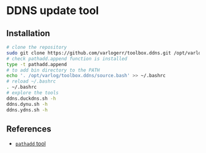 # DDNS update tool

## Installation

```sh
# clone the repository
sudo git clone https://github.com/varlogerr/toolbox.ddns.git /opt/varlog/toolbox.ddns
# check pathadd.append function is installed
type -t pathadd.append
# to add bin directory to the PATH
echo '. /opt/varlog/toolbox.ddns/source.bash' >> ~/.bashrc
# reload ~/.bashrc
. ~/.bashrc
# explore the tools
ddns.duckdns.sh -h
ddns.dynu.sh -h
ddns.ydns.sh -h
```

## References

* [`pathadd` tool](https://github.com/varlogerr/toolbox.pathadd)
